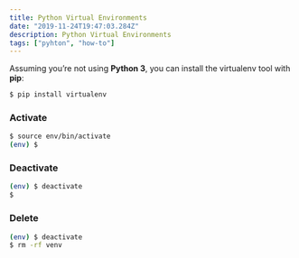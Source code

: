 ```yaml
---
title: Python Virtual Environments
date: "2019-11-24T19:47:03.284Z"
description: Python Virtual Environments
tags: ["pyhton", "how-to"]
---
```



Assuming you’re not using **Python 3**, you can install the virtualenv tool with **pip**:

```bash
$ pip install virtualenv
```

### Activate
```bash
$ source env/bin/activate
(env) $
```

### Deactivate
```bash
(env) $ deactivate
$
```


### Delete
```bash
(env) $ deactivate
$ rm -rf venv
```